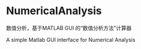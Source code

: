 # NumericalAnalysis
数值分析，基于MATLAB GUI 的“数值分析方法”计算器 

A simple Matlab GUI interface for Numerical Analysis
